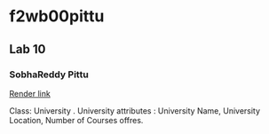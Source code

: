 # f2wb00pittu

## Lab 10
### SobhaReddy Pittu

[Render link](https://f2wb00pittu-0ao6.onrender.com)

Class: University .
University attributes : University Name, University Location, Number of Courses offres.